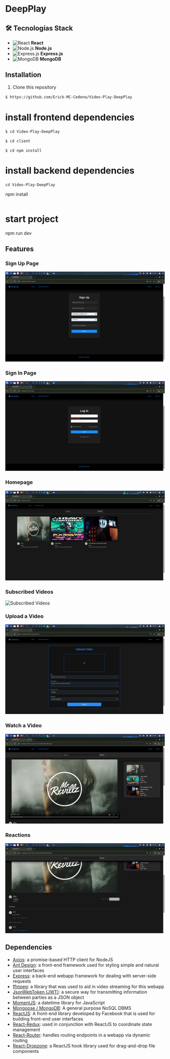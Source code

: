 
# DeepPlay

## 🛠️ Tecnologías Stack
- ![React](https://img.shields.io/badge/React-20232A?style=flat&logo=react&logoColor=61DAFB) **React**
- ![Node.js](https://img.shields.io/badge/Node.js-43853D?style=flat&logo=node.js&logoColor=white) **Node.js**
- ![Express.js](https://img.shields.io/badge/Express.js-404D59?style=flat&logo=express) **Express.js**
- ![MongoDB](https://img.shields.io/badge/MongoDB-4EA94B?style=flat&logo=mongodb&logoColor=white) **MongoDB**




## Installation
1. Clone this repository  
```bash
$ https://github.com/Erick-MC-Cedeno/Video-Play-DeepPlay
```

# install frontend dependencies

```
$ cd Video-Play-DeepPlay
```

```
$ cd client

```

```
$ cd npm install

```

# install backend dependencies

```
cd Video-Play-DeepPlay

```
npm install 

```
```

# start project 

npm run dev




## Features
### Sign Up Page

![Sign Up Page](./readme-images/signup.png)

### Sign In Page

![Login Page](./readme-images/login.png)

### Homepage

![Homepage](./readme-images/homepage.png)

### Subscribed Videos

![Subscribed Videos](./readme-images/subscribed.png)

### Upload a Video

![Upload a Video](./readme-images/upload.png)

### Watch a Video

![Watch a Video](./readme-images/videopage.png)

### Reactions

![Reactions](./readme-images/reactions.png)

## Dependencies
- [Axios](https://github.com/axios/axios): a promise-based HTTP client for NodeJS
- [Ant Design](https://ant.design): a front-end framework used for styling simple and natural user interfaces
- [Express](https://expressjs.com): a back-end webapp framework for dealing with server-side requests
- [ffmpeg](https://ffmpeg.org): a library that was used to aid in video streaming for this webapp
- [JsonWebToken (JWT)](https://jwt.io): a secure way for transmitting information between parties as a JSON object
- [MomentJS](https://momentjs.com): a datetime library for JavaScript
- [Mongoose / MongoDB](https://www.mongodb.com): A general purpose NoSQL DBMS
- [ReactJS](https://reactjs.org): A front-end library developed by Facebook that is used for building front-end user interfaces
- [React-Redux](https://react-redux.js.org): used in conjunction with ReactJS to coordinate state management
- [React-Router](https://www.npmjs.com/package/react-router): handles routing endpoints in a webapp via dynamic routing
- [React-Dropzone](https://react-dropzone.js.org): a ReactJS hook library used for drag-and-drop file components

